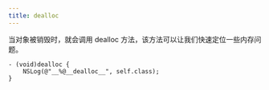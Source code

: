 ```yaml
---
title: dealloc
---
```


当对象被销毁时，就会调用 dealloc 方法，该方法可以让我们快速定位一些内存问题。

```objc
- (void)dealloc {
    NSLog(@"__%@__dealloc__", self.class);
}
```

